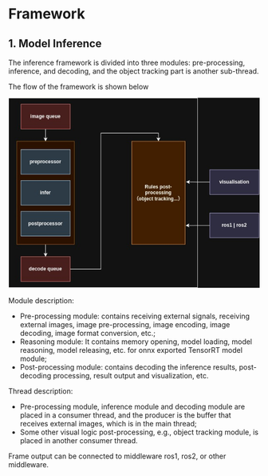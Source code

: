 <!--
Copyright (c) CV-Deploy Project Contributors

SPDX-License-Identifier: Apache-2.0
-->

# Framework

## 1. Model Inference
The inference framework is divided into three modules: pre-processing, inference, and decoding, and the object tracking part is another sub-thread.

The flow of the framework is shown below

![Framework Flow](./images/infer.jpg)

Module description:
- Pre-processing module: contains receiving external signals, receiving external images, image pre-processing, image encoding, image decoding, image format conversion, etc.;
- Reasoning module: It contains memory opening, model loading, model reasoning, model releasing, etc. for onnx exported TensorRT model module;
- Post-processing module: contains decoding the inference results, post-decoding processing, result output and visualization, etc.

Thread description:
- Pre-processing module, inference module and decoding module are placed in a consumer thread, and the producer is the buffer that receives external images, which is in the main thread;
- Some other visual logic post-processing, e.g., object tracking module, is placed in another consumer thread.


Frame output can be connected to middleware ros1, ros2, or other middleware.
